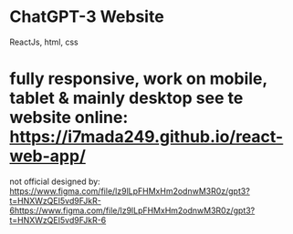# ChatGPT-3 Website
ReactJs, html, css


fully responsive, work on mobile, tablet & mainly desktop
see te website online:
https://i7mada249.github.io/react-web-app/
=========================================================

not official
designed by:
https://www.figma.com/file/lz9lLpFHMxHm2odnwM3R0z/gpt3?t=HNXWzQEI5vd9FJkR-6https://www.figma.com/file/lz9lLpFHMxHm2odnwM3R0z/gpt3?t=HNXWzQEI5vd9FJkR-6
